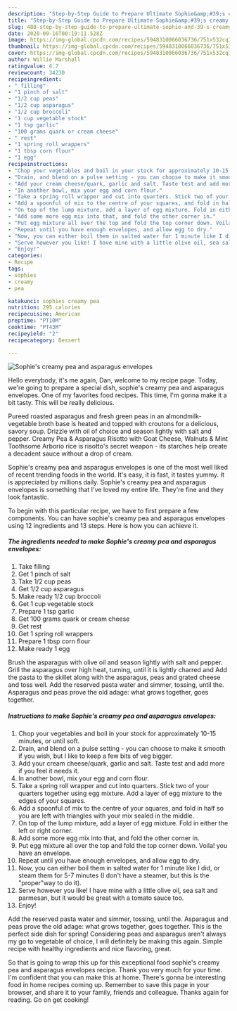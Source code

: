 ```yaml
---
description: "Step-by-Step Guide to Prepare Ultimate Sophie&amp;#39;s creamy pea and asparagus envelopes"
title: "Step-by-Step Guide to Prepare Ultimate Sophie&amp;#39;s creamy pea and asparagus envelopes"
slug: 480-step-by-step-guide-to-prepare-ultimate-sophie-and-39-s-creamy-pea-and-asparagus-envelopes
date: 2020-09-16T00:19:11.528Z
image: https://img-global.cpcdn.com/recipes/5948310066036736/751x532cq70/sophies-creamy-pea-and-asparagus-envelopes-recipe-main-photo.jpg
thumbnail: https://img-global.cpcdn.com/recipes/5948310066036736/751x532cq70/sophies-creamy-pea-and-asparagus-envelopes-recipe-main-photo.jpg
cover: https://img-global.cpcdn.com/recipes/5948310066036736/751x532cq70/sophies-creamy-pea-and-asparagus-envelopes-recipe-main-photo.jpg
author: Willie Marshall
ratingvalue: 4.7
reviewcount: 34230
recipeingredient:
- " filling"
- "1 pinch of salt"
- "1/2 cup peas"
- "1/2 cup asparagus"
- "1/2 cup broccoli"
- "1 cup vegetable stock"
- "1 tsp garlic"
- "100 grams quark or cream cheese"
- " rest"
- "1 spring roll wrappers"
- "1 tbsp corn flour"
- "1 egg"
recipeinstructions:
- "Chop your vegetables and boil in your stock for approximately 10-15 minutes, or until soft."
- "Drain, and blend on a pulse setting - you can choose to make it smooth if you wish, but I like to keep a few bits of veg bigger."
- "Add your cream cheese/quark, garlic and salt. Taste test and add more if you feel it needs it."
- "In another bowl, mix your egg and corn flour."
- "Take a spring roll wrapper and cut into quarters. Stick two of your quarters together using egg mixture. Add a layer of egg mixture to the edges of your squares."
- "Add a spoonful of mix to the centre of your squares, and fold in half so you are left with triangles with your mix sealed in the middle."
- "On top of the lump mixture, add a layer of egg mixture. Fold in either the left or right corner."
- "Add some more egg mix into that, and fold the other corner in."
- "Put egg mixture all over the top and fold the top corner down. Voila! you have an envelope."
- "Repeat until you have enough envelopes, and allow egg to dry."
- "Now, you can either boil them in salted water for 1 minute like I did, or steam them for 5-7 minutes (I don&#39;t have a steamer, but this is the &#34;proper&#34;way to do it)."
- "Serve however you like! I have mine with a little olive oil, sea salt and parmesan, but it would be great with a tomato sauce too."
- "Enjoy!"
categories:
- Recipe
tags:
- sophies
- creamy
- pea

katakunci: sophies creamy pea 
nutrition: 295 calories
recipecuisine: American
preptime: "PT10M"
cooktime: "PT43M"
recipeyield: "2"
recipecategory: Dessert

---
```



![Sophie&#39;s creamy pea and asparagus envelopes](https://img-global.cpcdn.com/recipes/5948310066036736/751x532cq70/sophies-creamy-pea-and-asparagus-envelopes-recipe-main-photo.jpg)

Hello everybody, it's me again, Dan, welcome to my recipe page. Today, we're going to prepare a special dish, sophie&#39;s creamy pea and asparagus envelopes. One of my favorites food recipes. This time, I'm gonna make it a bit tasty. This will be really delicious.

Pureed roasted asparagus and fresh green peas in an almondmilk-vegetable broth base is heated and topped with croutons for a delicious, savory soup. Drizzle with oil of choice and season lightly with salt and pepper. Creamy Pea &amp; Asparagus Risotto with Goat Cheese, Walnuts &amp; Mint Toothsome Arborio rice is risotto&#39;s secret weapon - its starches help create a decadent sauce without a drop of cream.

Sophie&#39;s creamy pea and asparagus envelopes is one of the most well liked of recent trending foods in the world. It's easy, it is fast, it tastes yummy. It is appreciated by millions daily. Sophie&#39;s creamy pea and asparagus envelopes is something that I've loved my entire life. They're fine and they look fantastic.


To begin with this particular recipe, we have to first prepare a few components. You can have sophie&#39;s creamy pea and asparagus envelopes using 12 ingredients and 13 steps. Here is how you can achieve it.

<!--inarticleads1-->

##### The ingredients needed to make Sophie&#39;s creamy pea and asparagus envelopes:

1. Take  filling
1. Get 1 pinch of salt
1. Take 1/2 cup peas
1. Get 1/2 cup asparagus
1. Make ready 1/2 cup broccoli
1. Get 1 cup vegetable stock
1. Prepare 1 tsp garlic
1. Get 100 grams quark or cream cheese
1. Get  rest
1. Get 1 spring roll wrappers
1. Prepare 1 tbsp corn flour
1. Make ready 1 egg


Brush the asparagus with olive oil and season lightly with salt and pepper. Grill the asparagus over high heat, turning, until it is lightly charred and Add the pasta to the skillet along with the asparagus, peas and grated cheese and toss well. Add the reserved pasta water and simmer, tossing, until the. Asparagus and peas prove the old adage: what grows together, goes together. 

<!--inarticleads2-->

##### Instructions to make Sophie&#39;s creamy pea and asparagus envelopes:

1. Chop your vegetables and boil in your stock for approximately 10-15 minutes, or until soft.
1. Drain, and blend on a pulse setting - you can choose to make it smooth if you wish, but I like to keep a few bits of veg bigger.
1. Add your cream cheese/quark, garlic and salt. Taste test and add more if you feel it needs it.
1. In another bowl, mix your egg and corn flour.
1. Take a spring roll wrapper and cut into quarters. Stick two of your quarters together using egg mixture. Add a layer of egg mixture to the edges of your squares.
1. Add a spoonful of mix to the centre of your squares, and fold in half so you are left with triangles with your mix sealed in the middle.
1. On top of the lump mixture, add a layer of egg mixture. Fold in either the left or right corner.
1. Add some more egg mix into that, and fold the other corner in.
1. Put egg mixture all over the top and fold the top corner down. Voila! you have an envelope.
1. Repeat until you have enough envelopes, and allow egg to dry.
1. Now, you can either boil them in salted water for 1 minute like I did, or steam them for 5-7 minutes (I don&#39;t have a steamer, but this is the &#34;proper&#34;way to do it).
1. Serve however you like! I have mine with a little olive oil, sea salt and parmesan, but it would be great with a tomato sauce too.
1. Enjoy!


Add the reserved pasta water and simmer, tossing, until the. Asparagus and peas prove the old adage: what grows together, goes together. This is the perfect side dish for spring! Considering peas and asparagus aren&#39;t always my go to vegetable of choice, I will definitely be making this again. Simple recipe with healthy ingredients and nice flavoring, great. 

So that is going to wrap this up for this exceptional food sophie&#39;s creamy pea and asparagus envelopes recipe. Thank you very much for your time. I'm confident that you can make this at home. There's gonna be interesting food in home recipes coming up. Remember to save this page in your browser, and share it to your family, friends and colleague. Thanks again for reading. Go on get cooking!
